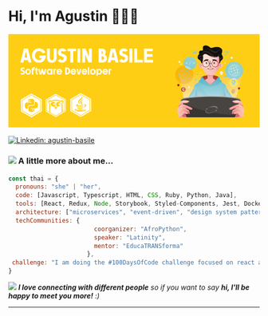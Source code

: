 <h1> Hi, I'm Agustin 👋🧑‍💻</h1>
<img src="https://raw.githubusercontent.com/abasile22/abasile22/main/cover.png" alt="banner that says Monica Powell - software engineer, content creator and community organizer alongside a cartoon illustration of Monica">

[![Linkedin: agustin-basile](https://img.shields.io/badge/-agustinbasile-blue?style=flat-square&logo=Linkedin&logoColor=white&link=https://www.linkedin.com/in/agustin-basile/)](https://www.linkedin.com/in/agustin-basile/)


### <img src="https://media.giphy.com/media/VgCDAzcKvsR6OM0uWg/giphy.gif" width="50"> A little more about me...  

```javascript
const thai = {
  pronouns: "she" | "her",
  code: [Javascript, Typescript, HTML, CSS, Ruby, Python, Java],
  tools: [React, Redux, Node, Storybook, Styled-Components, Jest, Docker],
  architecture: ["microservices", "event-driven", "design system pattern"],
  techCommunities: {
                        coorganizer: "AfroPython",
                        speaker: "Latinity",
                        mentor: "EducaTRANSforma"
                      },
 challenge: "I am doing the #100DaysOfCode challenge focused on react and typescript"
}
```

<img src="https://media.giphy.com/media/LnQjpWaON8nhr21vNW/giphy.gif" width="60"> <em><b>I love connecting with different people</b> so if you want to say <b>hi, I'll be happy to meet you more!</b> :)</em>

---
